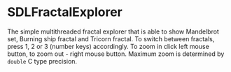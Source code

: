 # SDLFractalExplorer
The simple multithreaded fractal explorer that is able to show Mandelbrot set, Burning ship fractal and Tricorn fractal.
To switch between fractals, press 1, 2 or 3 (number keys) accordingly.
To zoom in click left mouse button, to zoom out - right mouse button.
Maximum zoom is determined by <code>double</code> C type precision.
